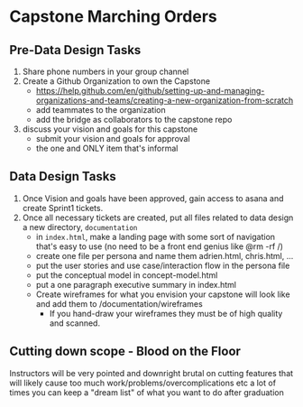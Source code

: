 
# Capstone Marching Orders
## Pre-Data Design Tasks
1. Share phone numbers in your group channel
2. Create a Github Organization to own the Capstone
   - https://help.github.com/en/github/setting-up-and-managing-organizations-and-teams/creating-a-new-organization-from-scratch
   - add teammates to the organization
   - add the bridge as collaborators to the capstone repo
3. discuss your vision and goals for this capstone
   - submit your vision and goals for approval
   - the one and ONLY item that's informal
## Data Design Tasks   
1. Once Vision and goals have been approved, gain access to asana and create Sprint1 tickets.  
2. Once all necessary tickets are created, put all files related to data design a new directory, `documentation`
   - in `index.html`, make a landing page with some sort of navigation that's easy to use (no need to be a front end genius like @rm -rf /)
   - create one file per persona and name them adrien.html, chris.html, ...
   - put the user stories and use case/interaction flow in the persona file
   - put the conceptual model in concept-model.html
   - put a one paragraph executive summary in index.html
   - Create wireframes for what you envision your capstone will look like and add them to /documentation/wireframes
      - If you hand-draw your wireframes they must be of high quality and scanned.

## Cutting down scope - Blood on the Floor
Instructors will be very pointed and downright brutal on cutting features that will likely cause too much work/problems/overcomplications etc
a lot of times you can keep a "dream list" of what you want to do after graduation